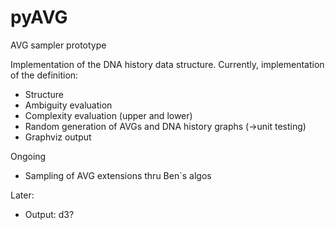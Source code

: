 pyAVG
=====

AVG sampler prototype

Implementation of the DNA history data structure. Currently, implementation of the definition:
- Structure
- Ambiguity evaluation
- Complexity evaluation (upper and lower)
- Random generation of AVGs and DNA history graphs (->unit testing)
- Graphviz output

Ongoing
- Sampling of AVG extensions thru Ben`s algos

Later:
- Output: d3?
